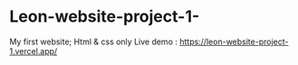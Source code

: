 # Leon-website-project-1-

My first website; Html & css only
Live demo :
https://leon-website-project-1.vercel.app/
